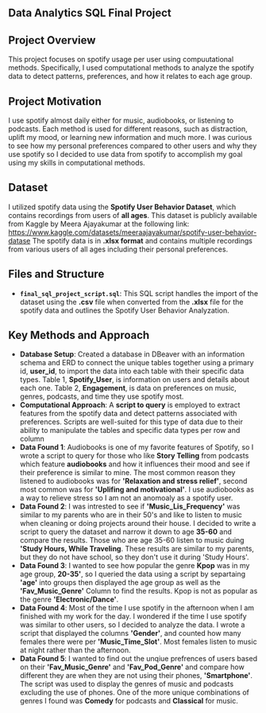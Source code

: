 ## Data Analytics SQL Final Project
## Project Overview
This project focuses on spotify usage per user using compuutational methods. Specifically, I used computational methods to analyze the spotify data to detect patterns, preferences, and how it relates to each age group. 
## Project Motivation
I use spotify almost daily either for music, audiobooks, or listening to podcasts. Each method is used for different reasons, such as distraction, uplift my mood, or learning new information and much more. I was curious to see how my personal preferences compared to other users and why they use spotify so I decided to use data from spotify to accomplish my goal using my skills in computational methods.
## Dataset
I utilized spotify data using the **Spotify User Behavior Dataset**, which contains recordings from users of **all ages**. This dataset is publicly available from Kaggle by Meera Ajayakumar at the following link:
https://www.kaggle.com/datasets/meeraajayakumar/spotify-user-behavior-datase
The spotify data is in **.xlsx format** and contains multiple recordings from various users of all ages including their personal preferences. 
## Files and Structure
- **`final_sql_project_script.sql`**: This SQL script handles the import of the dataset using the **.csv** file when converted from the **.xlsx** file for the spotify data and outlines the Spotify User Behavior Analyzation. 
## Key Methods and Approach
- **Database Setup**: Created a database in DBeaver with an information schema and ERD to connect the unique tables together using a primary id, **user_id**, to import the data into each table with their specific data types. Table 1, **Spotify_User**, is information on users and details about each one. Table 2, **Engagement**, is data on preferences on music, genres, podcasts, and time they use spotify most. 
- **Computational Approach**: A **script to query** is employed to extract features from the spotify data and detect patterns associated with preferences. Scripts are well-suited for this type of data due to their ability to manipulate the tables and specific data types per row and column
- **Data Found 1**: Audiobooks is one of my favorite features of Spotify, so I wrote a script to query for those who like **Story Telling** from podcasts which feature **audiobooks** and how it influences their mood and see if their preference is similar to mine. The most common reason they listened to audiobooks was for **'Relaxation and stress relief'**, second most common was for **'Uplifing and motivational'**. I use audiobooks as a way to relieve stress so I am not an anomoaly as a spotify user.
- **Data Found 2**: I was intrested to see if **'Music_Lis_Frequency'** was similar to my parents who are in their 50's and like to listen to music when cleaning or doing projects around their house. I decided to write a script to query the dataset and narrow it down to age **35-60** and compare the results. Those who are age 35-60 listen to music duing **'Study Hours, While Traveling**. These results are similar to my parents, but they do not have school, so they don't use it during 'Study Hours'. 
- **Data Found 3**: I wanted to see how popular the genre **Kpop** was in my age group, **20-35'**, so I queried the data using a script by separtaing **'age'** into groups then displayed the age group as well as the **'Fav_Music_Genre'** Column to find the results. Kpop is not as popular as the genre **'Electronic/Dance'**.
- **Data Found 4**: Most of the time I use spotify in the afternoon when I am finished with my work for the day. I wondered if the time I use spotify was similar to other users, so I decided to analyze the data. I wrote a script that displayed the columns **'Gender'**, and counted how many females there were per **'Music_Time_Slot'**. Most females listen to music at night rather than the afternoon. 
- **Data Found 5**: I wanted to find out the unqiue prefrences of users based on their **'Fav_Music_Genre'** and **'Fav_Pod_Genre'** and compare how different they are when they are not using their phones, **'Smartphone'**. The script was used to display the genres of music and podcasts excluding the use of phones. One of the more unique combinations of genres I found was **Comedy** for podcasts and **Classical** for music. 
